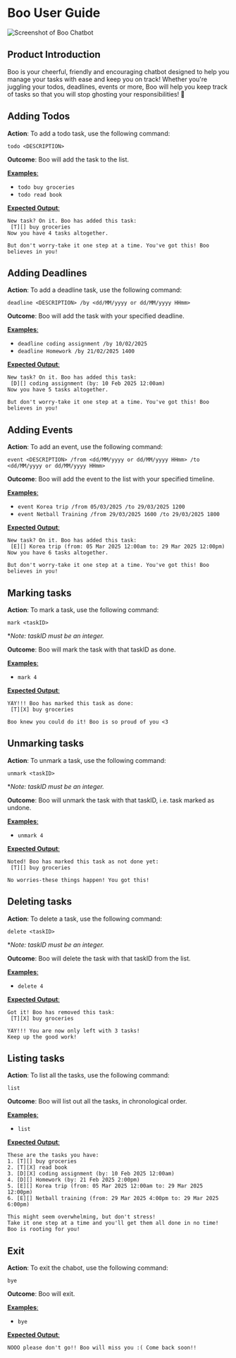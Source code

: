 # Boo User Guide

![Screenshot of Boo Chatbot](./Ui.png)

## Product Introduction
Boo is your cheerful, friendly and encouraging chatbot designed to help you manage your tasks with ease and keep you on track! Whether you're juggling your todos, deadlines, events or more, Boo will help you keep track of tasks so that you will stop ghosting your responsibilities! 👻

## Adding Todos
**Action**: To add a todo task, use the following command:
```
todo <DESCRIPTION>
```

**Outcome**: Boo will add the task to the list.

<ins>**Examples**:</ins>
- `todo buy groceries`
- `todo read book`

<ins>**Expected Output**:</ins>
```
New task? On it. Boo has added this task: 
 [T][] buy groceries
Now you have 4 tasks altogether.

But don't worry-take it one step at a time. You've got this! Boo believes in you!
```

## Adding Deadlines
**Action**: To add a deadline task, use the following command:

```
deadline <DESCRIPTION> /by <dd/MM/yyyy or dd/MM/yyyy HHmm>
```

**Outcome**: Boo will add the task with your specified deadline.

<ins>**Examples**:</ins>
- `deadline coding assignment /by 10/02/2025`
- `deadline Homework /by 21/02/2025 1400`

<ins>**Expected Output**:</ins>
```
New task? On it. Boo has added this task: 
 [D][] coding assignment (by: 10 Feb 2025 12:00am)
Now you have 5 tasks altogether.

But don't worry-take it one step at a time. You've got this! Boo believes in you!
```

## Adding Events

**Action**: To add an event, use the following command:
```
event <DESCRIPTION> /from <dd/MM/yyyy or dd/MM/yyyy HHmm> /to <dd/MM/yyyy or dd/MM/yyyy HHmm>
```

**Outcome**: Boo will add the event to the list with your specified timeline.

<ins>**Examples**:</ins>
- `event Korea trip /from 05/03/2025 /to 29/03/2025 1200`
- `event Netball Training /from 29/03/2025 1600 /to 29/03/2025 1800`

<ins>**Expected Output**:</ins>
```
New task? On it. Boo has added this task: 
 [E][] Korea trip (from: 05 Mar 2025 12:00am to: 29 Mar 2025 12:00pm)
Now you have 6 tasks altogether.

But don't worry-take it one step at a time. You've got this! Boo believes in you!
```

## Marking tasks
**Action**: To mark a task, use the following command:
```
mark <taskID>
```
*_Note: taskID must be an integer._

**Outcome**: Boo will mark the task with that taskID as done.

<ins>**Examples**:</ins>
- `mark 4`

<ins>**Expected Output**:</ins>
```
YAY!!! Boo has marked this task as done:
 [T][X] buy groceries

Boo knew you could do it! Boo is so proud of you <3
```

## Unmarking tasks
**Action**: To unmark a task, use the following command:
```
unmark <taskID>
```
*_Note: taskID must be an integer._

**Outcome**: Boo will unmark the task with that taskID, i.e. task marked as undone.

<ins>**Examples**:</ins>
- `unmark 4`

<ins>**Expected Output**:</ins>
```
Noted! Boo has marked this task as not done yet:
 [T][] buy groceries

No worries-these things happen! You got this!
```

## Deleting tasks
**Action**: To delete a task, use the following command:
```
delete <taskID>
```
*_Note: taskID must be an integer._

**Outcome**: Boo will delete the task with that taskID from the list.

<ins>**Examples**:</ins>
- `delete 4`

<ins>**Expected Output**:</ins>
```
Got it! Boo has removed this task:
 [T][X] buy groceries

YAY!!! You are now only left with 3 tasks! 
Keep up the good work!
```

## Listing tasks
**Action**: To list all the tasks, use the following command:
```
list
```

**Outcome**: Boo will list out all the tasks, in chronological order.

<ins>**Examples**:</ins>
- `list`

<ins>**Expected Output**:</ins>
```
These are the tasks you have: 
1. [T][] buy groceries
2. [T][X] read book
3. [D][X] coding assignment (by: 10 Feb 2025 12:00am)
4. [D][] Homework (by: 21 Feb 2025 2:00pm)
5. [E][] Korea trip (from: 05 Mar 2025 12:00am to: 29 Mar 2025 12:00pm)
6. [E][] Netball training (from: 29 Mar 2025 4:00pm to: 29 Mar 2025 6:00pm)

This might seem overwhelming, but don't stress!
Take it one step at a time and you'll get them all done in no time! Boo is rooting for you!
```

## Exit
**Action**: To exit the chabot, use the following command:
```
bye
```

**Outcome**: Boo will exit.

<ins>**Examples**:</ins>
- `bye`

<ins>**Expected Output**:</ins>
```
NOOO please don't go!! Boo will miss you :( Come back soon!!
```

